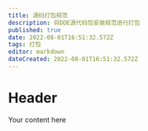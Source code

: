 ```yaml
---
title: 源码打包规范
description: 将DDE源代码包安装规范进行打包
published: true
date: 2022-08-01T16:51:32.572Z
tags: 打包
editor: markdown
dateCreated: 2022-08-01T16:51:32.572Z
---
```


# Header
Your content here